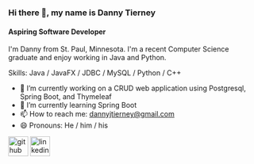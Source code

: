 ### Hi there 👋, my name is Danny Tierney
#### Aspiring Software Developer

I'm Danny from St. Paul, Minnesota. I'm a recent Computer Science graduate and enjoy working in Java and Python.

Skills: Java / JavaFX / JDBC / MySQL / Python / C++

- 🔭 I’m currently working on a CRUD web application using Postgresql, Spring Boot, and Thymeleaf 
- 🌱 I’m currently learning Spring Boot 
- 📫 How to reach me: dannyjtierney@gmail.com 
- 😄 Pronouns: He / him / his 


[<img src='https://cdn.jsdelivr.net/npm/simple-icons@3.0.1/icons/github.svg' alt='github' height='40'>](https://github.com/dtiern5)  [<img src='https://cdn.jsdelivr.net/npm/simple-icons@3.0.1/icons/linkedin.svg' alt='linkedin' height='40'>](https://www.linkedin.com/in/danny-tierney/)  


